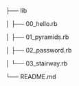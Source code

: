 ├── lib

│   ├── 00_hello.rb

│   ├── 01_pyramids.rb

│   ├── 02_password.rb

│   └── 03_stairway.rb

└── README.md
